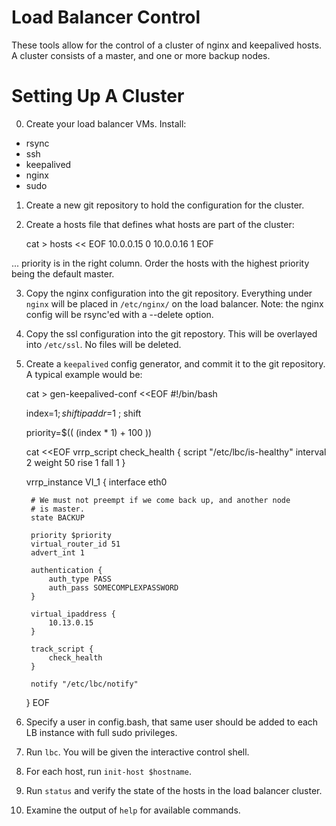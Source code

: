 Load Balancer Control
=====================

These tools allow for the control of a cluster of nginx and keepalived
hosts.  A cluster consists of a master, and one or more backup nodes.

Setting Up A Cluster
====================

0) Create your load balancer VMs.  Install:

- rsync
- ssh
- keepalived
- nginx
- sudo

1) Create a new git repository to hold the configuration for the cluster.

2) Create a hosts file that defines what hosts are part of the cluster:

    cat > hosts << EOF
    10.0.0.15	0
    10.0.0.16	1
    EOF

... priority is in the right column.  Order the hosts with the highest priority being the default master.

3) Copy the nginx configuration into the git repository.  Everything under ```nginx``` will be placed in ```/etc/nginx/``` on the load balancer. Note: the nginx config will be rsync'ed with a --delete option.

4) Copy the ssl configuration into the git repostory.  This will be overlayed into ```/etc/ssl```.  No files will be deleted.

5) Create a ```keepalived``` config generator, and commit it to the git repository.  A typical example would be:

    cat > gen-keepalived-conf <<EOF
    #!/bin/bash

    index=$1 ; shift
    ipaddr=$1 ; shift

    priority=$(( (index * 1) + 100 ))

    cat <<EOF
    vrrp_script check_health {
        script "/etc/lbc/is-healthy"
        interval 2
        weight 50
        rise 1
        fall 1
    }

    vrrp_instance VI_1 {
        interface eth0

        # We must not preempt if we come back up, and another node
        # is master.
        state BACKUP

        priority $priority
        virtual_router_id 51
        advert_int 1

        authentication {
            auth_type PASS
            auth_pass SOMECOMPLEXPASSWORD
        }

        virtual_ipaddress {
            10.13.0.15
        }

        track_script {
            check_health
        }

        notify "/etc/lbc/notify"
    }
    EOF

6) Specify a user in config.bash, that same user should be added to each LB instance with full sudo privileges.

7) Run ```lbc```.  You will be given the interactive control shell.

8) For each host, run ```init-host $hostname```.

9) Run ```status``` and verify the state of the hosts in the load balancer cluster.

10) Examine the output of ```help``` for available commands.
